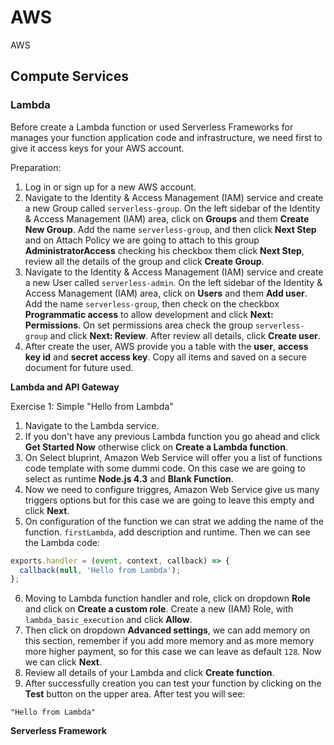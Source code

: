 # AWS

AWS

## Compute Services

### Lambda

Before create a Lambda function or used Serverless Frameworks for manages your function application code and infrastructure, we need first to give it access keys for your AWS account.

Preparation:

1. Log in or sign up for a new AWS account.
2. Navigate to the Identity & Access Management (IAM) service and create a new Group called `serverless-group`. On the left sidebar of the Identity & Access Management (IAM) area, click on **Groups** and them **Create New Group**. Add the name `serverless-group`, and then click **Next Step** and on Attach Policy we are going to attach to this group **AdministratorAccess** checking his checkbox them click **Next Step**, review all the details of the group and click **Create Group**.
3. Navigate to the Identity & Access Management (IAM) service and create a new User called `serverless-admin`. On the left sidebar of the Identity & Access Management (IAM) area, click on **Users** and them **Add user**. Add the name `serverless-group`, then check on the checkbox **Programmatic access** to allow development and click **Next: Permissions**. On set permissions area check the group `serverless-group` and click **Next: Review**. After review all details, click **Create user**.
4. After create the user, AWS provide you a table with the **user**, **access key id** and **secret access key**. Copy all items and saved on a secure document for future used.

**Lambda and API Gateway**

Exercise 1: Simple "Hello from Lambda"

1. Navigate to the Lambda service.
2. If you don't have any previous Lambda function you go ahead and click **Get Started Now** otherwise click on **Create a Lambda function**.
3. On Select bluprint, Amazon Web Service will offer you a list of functions code template with some dummi code. On this case we are going to select as runtime **Node.js 4.3** and **Blank Function**.
4. Now we need to configure triggres, Amazon Web Service give us many triggers options but for this case we are going to leave this empty and click **Next**.
5. On configuration of the function we can strat we adding the name of the function. `firstLambda`, add description and runtime. Then we can see the Lambda code:

```javascript
exports.handler = (event, context, callback) => {
  callback(null, 'Hello from Lambda');
};
```

6. Moving to Lambda function handler and role, click on dropdown **Role** and click on **Create a custom role**. Create a new (IAM) Role, with `lambda_basic_execution` and click **Allow**.
7. Then click on dropdown **Advanced settings**, we can add memory on this section, remember if you add more memory and as more memory more higher payment, so for this case we can leave as default `128`. Now we can click **Next**.
8. Review all details of your Lambda and click **Create function**.
9. After successfully creation you can test your function by clicking on the **Test** button on the upper area. After test you will see:

```
"Hello from Lambda"
```

**Serverless Framework**
